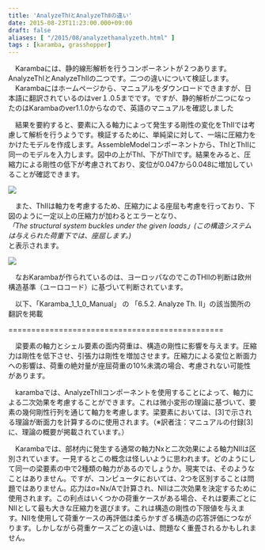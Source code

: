 ```yaml
---
title: 'AnalyzeThⅠとAnalyzeThⅡの違い'
date: 2015-08-23T11:23:00.000+09:00
draft: false
aliases: [ "/2015/08/analyzethanalyzeth.html" ]
tags : [karamba, grasshopper]
---
```


　Karambaには、静的線形解析を行うコンポーネントが２つあります。AnalyzeThⅠとAnalyzeThⅡの二つです。二つの違いについて検証します。  
　Karambaにはホームページから、マニュアルをダウンロードできますが、日本語に翻訳されているのはver１.0.5までです。ですが、静的解析が二つになったのはKarambaのver1.1.0からなので、英語のマニュアルを確認しました  
  
  
　結果を要約すると、要素に入る軸力によって発生する剛性の変化をThⅡでは考慮して解析を行うようです。検証するために、単純梁に対して、一端に圧縮力をかけたモデルを作成します。AssembleModelコンポーネントから、ThⅠとThⅡに同一のモデルを入力します。図中の上がThⅠ、下がThⅡです。結果をみると、圧縮力による剛性の低下が考慮されており、変位が0.047から0.048に増加していることが確認できます。  
  

[![](http://3.bp.blogspot.com/-sOqRbchbXKI/VdSfH0yAIGI/AAAAAAAAA0k/LqQGUwyVaCM/s400/%25E8%25A7%25A3%25E6%259E%2590%25E7%25B5%2590%25E6%259E%259C%25E3%2581%25AE%25E9%2581%2595%25E3%2581%2584.JPG)](http://3.bp.blogspot.com/-sOqRbchbXKI/VdSfH0yAIGI/AAAAAAAAA0k/LqQGUwyVaCM/s1600/%25E8%25A7%25A3%25E6%259E%2590%25E7%25B5%2590%25E6%259E%259C%25E3%2581%25AE%25E9%2581%2595%25E3%2581%2584.JPG)

  

　また、ThⅡは軸力を考慮するため、圧縮力による座屈も考慮を行っており、下図のように一定以上の圧縮力が加わるとエラーとなり、  
_「The structural system buckles under the given loads」(この構造システムは与えられた荷重下では、座屈します。)_  
と表示されます。  
  

[![](http://3.bp.blogspot.com/-xUXjHBLlKR4/VdSfHzDD86I/AAAAAAAAA0g/qpqJoBpNuRY/s400/%25E5%25BA%25A7%25E5%25B1%2588%25E3%2582%2592%25E8%25A1%25A8%25E7%25A4%25BA.JPG)](http://3.bp.blogspot.com/-xUXjHBLlKR4/VdSfHzDD86I/AAAAAAAAA0g/qpqJoBpNuRY/s1600/%25E5%25BA%25A7%25E5%25B1%2588%25E3%2582%2592%25E8%25A1%25A8%25E7%25A4%25BA.JPG)

  

  

　なおKarambaが作られているのは、ヨーロッパなのでこのTHⅡの判断は欧州構造基準（ユーロコード）に基づいて判断されています。

  

　以下、「Karamba\_1\_1\_0\_Manual」 の 「6.5.2. Analyze Th. II」の該当箇所の翻訳を掲載

\===============================================

　梁要素の軸力とシェル要素の面内荷重は、構造の剛性に影響を与えます。圧縮力は剛性を低下させ、引張力は剛性を増加させます。圧縮力による変位と断面力への影響は、荷重の絶対量が座屈荷重の10%未満の場合、考慮されない可能性があります。

　karambaでは、AnalyzeThⅡコンポーネントを使用することによって、軸力による二次効果を考慮することができます。これは微小変形の理論に基づいて、要素の幾何剛性行列を通じて軸力を考慮します。梁要素においては、\[3\]で示される理論が断面力を計算するのに使用されます。（※訳者注：マニュアルの付録\[3\]に、理論の概要が掲載されています。）

　Karambaでは、部材内に発生する通常の軸力Nxと二次効果による軸力NⅡは区別されています。一見するとこの概念は怪しいように思われます。どのようにして同一の梁要素の中で2種類の軸力があるのでしょうか。現実では、そのようなことはありません。ですが、コンピュータにおいては、2つを区別することは問題ではありません。応力はσ=Nx/Aで計算され、NⅡは二次効果を決定するために使用されます。この利点はいくつかの荷重ケースがある場合、それは要素ごとにNⅡとして最も大きな圧縮力を選びます。これは構造の剛性の下限値を与えます。NⅡを使用して荷重ケースの再評価は柔らかすぎる構造の応答評価につながります。しかしながら荷重ケースごとの違いは、問題なく重畳されるかもしれません。